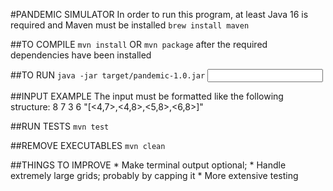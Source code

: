#PANDEMIC SIMULATOR
	In order to run this program, at least Java 16 is required and Maven must be installed
		```brew install maven```

##TO COMPILE
	```mvn install```
		OR ```mvn package``` after the required dependencies have been installed

##TO RUN
	```java -jar target/pandemic-1.0.jar``` <INPUT>
	
##INPUT EXAMPLE
The input must be formatted like the following structure:
	8 7 3 6 "[<4,7>,<4,8>,<5,8>,<6,8>]"


##RUN TESTS
	```mvn test```

##REMOVE EXECUTABLES
	```mvn clean```


##THINGS TO IMPROVE
	* Make terminal output optional;
	* Handle extremely large grids; probably by capping it
	* More extensive testing